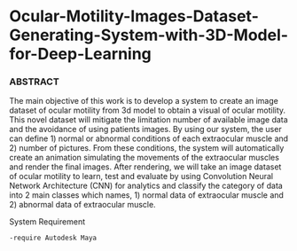 # Ocular-Motility-Images-Dataset-Generating-System-with-3D-Model-for-Deep-Learning
### ABSTRACT
The main objective of this work is to develop a system to create an image dataset of ocular motility from 3d model to obtain a visual of ocular motility. This novel dataset will mitigate the limitation number of available image data and the avoidance of using patients images. By using our system, the user can define 1) normal or abnormal conditions of each extraocular muscle and 2) number of pictures. From these conditions, the system will automatically create an animation simulating the movements of the extraocular muscles and render the final images. After rendering, we will take an image dataset of ocular motility to learn, test and evaluate by using Convolution Neural Network Architecture (CNN) for analytics and classify the category of data into 2 main classes which names, 1) normal data of extraocular muscle and 2) abnormal data of extraocular muscle.

System Requirement
```
-require Autodesk Maya
```
